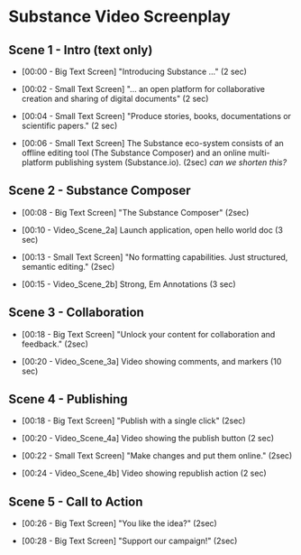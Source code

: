 # Substance Video Screenplay

## Scene 1 - Intro (text only)

* [00:00 - Big Text Screen] "Introducing Substance ..." (2 sec)

* [00:02 - Small Text Screen] "... an open platform for collaborative creation and sharing of digital documents" (2 sec)

* [00:04 - Small Text Screen] "Produce stories, books, documentations or scientific papers." (2 sec)

* [00:06 - Small Text Screen] The Substance eco-system consists of an offline editing tool (The Substance Composer) and an online multi-platform publishing system (Substance.io). (2sec)  *can we shorten this?*

## Scene 2 - Substance Composer

* [00:08 - Big Text Screen] "The Substance Composer" (2sec)

* [00:10 - Video_Scene_2a] Launch application, open hello world doc (3 sec)

* [00:13 - Small Text Screen] "No formatting capabilities. Just structured, semantic editing." (2sec)

* [00:15 - Video_Scene_2b] Strong, Em Annotations (3 sec)

## Scene 3 - Collaboration

* [00:18 - Big Text Screen] "Unlock your content for collaboration and feedback." (2sec)

* [00:20 - Video_Scene_3a] Video showing comments, and markers (10 sec)


## Scene 4 - Publishing

* [00:18 - Big Text Screen] "Publish with a single click" (2sec)

* [00:20 - Video_Scene_4a] Video showing the publish button (2 sec)

* [00:22 - Small Text Screen] "Make changes and put them online." (2sec)

* [00:24 - Video_Scene_4b] Video showing republish action (2 sec)


## Scene 5 - Call to Action

* [00:26 - Big Text Screen] "You like the idea?" (2sec)

* [00:28 - Big Text Screen] "Support our campaign!" (2sec)
